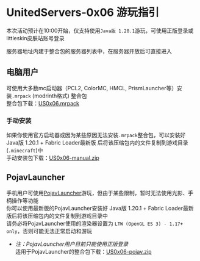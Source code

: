 # UnitedServers-0x06 游玩指引

本次活动预计在10:00开始，仅支持使用`Java版 1.20.1`游玩，可使用正版登录或littleskin皮肤站账号登录

服务器地址内建于整合包的服务器列表中，在服务器开放后可直接进入

## 电脑用户

可使用大多数mc启动器（PCL2, ColorMC, HMCL, PrismLauncher等）安装`.mrpack` (modrinth格式) 整合包  
整合包下载：[US0x06.mrpack](https://dl.alexxu.icu/US0x06/US0x06.mrpack)  

### 手动安装

如果你使用官方启动器或因为某些原因无法安装`.mrpack`整合包，可以安装好 Java版 1.20.1 + Fabric Loader最新版 后将该压缩包内的文件复制到游戏目录(`.minecraft`)中  
手动安装包下载：[US0x06-manual.zip](https://dl.alexxu.icu/US0x06/US0x06-manual.zip)

## PojavLauncher

手机用户可使用[PojavLauncher](https://github.com/PojavLauncherTeam/PojavLauncher)游玩，但由于某些限制，暂时无法使用光影、手柄操作等功能  
你可以使用最新版的PojavLauncher安装好 Java版 1.20.1 + Fabric Loader最新版后将该压缩包内的文件复制到游戏目录中  
请务必将PojavLauncher使用的渲染器设置为 `LTW (OpenGL ES 3) - 1.17+ only`，否则可能无法正常启动和游玩  
* *注：PojavLauncher用户目前只能使用正版登录*  
适用于PojavLauncher的整合包下载：[US0x06-pojav.zip](https://dl.alexxu.icu/US0x06/US0x06-pojav.zip)
